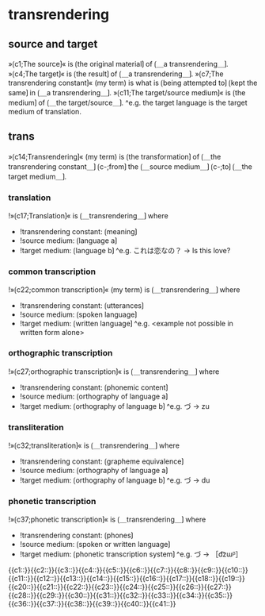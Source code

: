 
# transrendering

## source and target

»⟮c1;The source⟯« is ⟮the original material⟯ of ⟮＿a transrendering＿⟯.
»⟮c4;The target⟯« is ⟮the result⟯ of ⟮＿a transrendering＿⟯.
»⟮c7;The transrendering constant⟯« (my term) is what is ⟮being attempted to⟯ ⟮kept the same⟯ in ⟮＿a transrendering＿⟯.
»⟮c11;The target/source medium⟯« is ⟮the medium⟯ of ⟮＿the target/source＿⟯.
^e.g. the target language is the target medium of translation.

## trans

»⟮c14;Transrendering⟯« (my term) is ⟮the transformation⟯ of ⟮＿the transrendering constant＿⟯ ⟮c-;from⟯ the ⟮＿source medium＿⟯ ⟮c-;to⟯ ⟮＿the target medium＿⟯.

### translation

!»⟮c17;Translation⟯« is ⟮＿transrendering＿⟯ where
- !transrendering constant: ⟮meaning⟯
- !source medium: ⟮language a⟯
- !target medium: ⟮language b⟯
^e.g. これは恋なの？ → Is this love?

### common transcription

!»⟮c22;common transcription⟯« (my term) is ⟮＿transrendering＿⟯ where
- !transrendering constant: ⟮utterances⟯
- !source medium: ⟮spoken language⟯
- !target medium: ⟮written language⟯
^e.g. &lt;example not possible in written form alone&gt;

### orthographic transcription

!»⟮c27;orthographic transcription⟯« is ⟮＿transrendering＿⟯ where
- !transrendering constant: ⟮phonemic content⟯
- !source medium: ⟮orthography of language a⟯
- !target medium: ⟮orthography of language b⟯
^e.g. づ → zu

### transliteration

!»⟮c32;transliteration⟯« is ⟮＿transrendering＿⟯ where
- !transrendering constant: ⟮grapheme equivalence⟯
- !source medium: ⟮orthography of language a⟯
- !target medium: ⟮orthography of language b⟯
^e.g. づ → du

### phonetic transcription

!»⟮c37;phonetic transcription⟯« is ⟮＿transrendering＿⟯ where
- !transrendering constant: ⟮phones⟯
- !source medium: ⟮spoken or written language⟯
- !target medium: ⟮phonetic transcription system⟯
^e.g. づ → ［d͡zɯᵝ］

<span class='cloze-dump'>{{c1::}}{{c2::}}{{c3::}}{{c4::}}{{c5::}}{{c6::}}{{c7::}}{{c8::}}{{c9::}}{{c10::}}{{c11::}}{{c12::}}{{c13::}}{{c14::}}{{c15::}}{{c16::}}{{c17::}}{{c18::}}{{c19::}}{{c20::}}{{c21::}}{{c22::}}{{c23::}}{{c24::}}{{c25::}}{{c26::}}{{c27::}}{{c28::}}{{c29::}}{{c30::}}{{c31::}}{{c32::}}{{c33::}}{{c34::}}{{c35::}}{{c36::}}{{c37::}}{{c38::}}{{c39::}}{{c40::}}{{c41::}}</span>